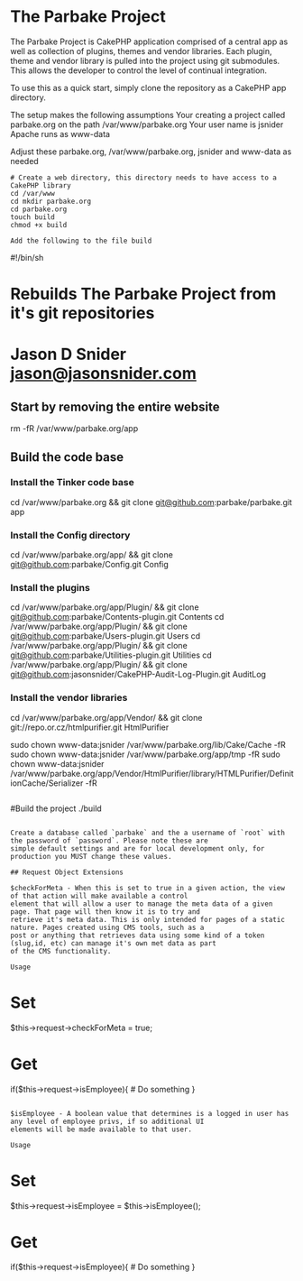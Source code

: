 # The Parbake Project

The Parbake Project is CakePHP application comprised of a central app as well as collection of plugins, themes and
vendor libraries. Each plugin, theme and vendor library is pulled into the project using git submodules. This allows
the developer to control the level of continual integration. 

To use this as a quick start, simply clone the repository as a CakePHP app directory. 

The setup makes the following assumptions
Your creating a project called parbake.org on the path /var/www/parbake.org
Your user name is jsnider
Apache runs as www-data

Adjust these parbake.org, /var/www/parbake.org, jsnider and www-data as needed

````
# Create a web directory, this directory needs to have access to a CakePHP library
cd /var/www
cd mkdir parbake.org
cd parbake.org
touch build
chmod +x build

Add the following to the file build

````
#!/bin/sh
 
# Rebuilds The Parbake Project from it's git repositories
# Jason D Snider <jason@jasonsnider.com>
 
## Start by removing the entire website
rm -fR /var/www/parbake.org/app 
 
## Build the code base
### Install the Tinker code base
cd /var/www/parbake.org && git clone git@github.com:parbake/parbake.git app

### Install the Config directory
cd /var/www/parbake.org/app/ && git clone git@github.com:parbake/Config.git Config

### Install the plugins
cd /var/www/parbake.org/app/Plugin/ && git clone git@github.com:parbake/Contents-plugin.git Contents
cd /var/www/parbake.org/app/Plugin/ && git clone git@github.com:parbake/Users-plugin.git Users
cd /var/www/parbake.org/app/Plugin/ && git clone git@github.com:parbake/Utilities-plugin.git Utilities
cd /var/www/parbake.org/app/Plugin/ && git clone git@github.com:jasonsnider/CakePHP-Audit-Log-Plugin.git AuditLog

### Install the vendor libraries
cd /var/www/parbake.org/app/Vendor/ && git clone git://repo.or.cz/htmlpurifier.git HtmlPurifier

sudo chown www-data:jsnider /var/www/parbake.org/lib/Cake/Cache -fR
sudo chown www-data:jsnider /var/www/parbake.org/app/tmp -fR
sudo chown www-data:jsnider /var/www/parbake.org/app/Vendor/HtmlPurifier/library/HTMLPurifier/DefinitionCache/Serializer -fR
````

````
#Build the project
./build
````

Create a database called `parbake` and the a username of `root` with the password of `password`. Please note these are 
simple default settings and are for local development only, for production you MUST change these values.

## Request Object Extensions

$checkForMeta - When this is set to true in a given action, the view of that action will make available a control 
element that will allow a user to manage the meta data of a given page. That page will then know it is to try and 
retrieve it's meta data. This is only intended for pages of a static nature. Pages created using CMS tools, such as a 
post or anything that retrieves data using some kind of a token (slug,id, etc) can manage it's own met data as part
of the CMS functionality.

Usage
````
# Set
$this->request->checkForMeta = true;

# Get
if($this->request->isEmployee){
    # Do something
}
````

$isEmployee - A boolean value that determines is a logged in user has any level of employee privs, if so additional UI
elements will be made available to that user.

Usage
````
# Set
$this->request->isEmployee = $this->isEmployee();

# Get
if($this->request->isEmployee){
    # Do something
}
````